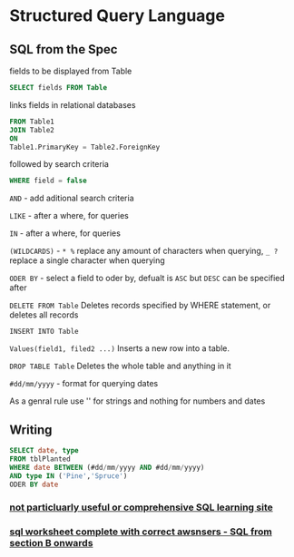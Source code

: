 # Structured Query Language

## SQL from the Spec

fields to be displayed from Table
```SQL
SELECT fields FROM Table
```

links fields in relational databases
```SQL
FROM Table1
JOIN Table2 
ON 
Table1.PrimaryKey = Table2.ForeignKey
```

followed by search criteria
```SQL
WHERE field = false
```

`AND` - add aditional search criteria

`LIKE` - after a where, for queries 

`IN` - after a where, for queries

`(WILDCARDS)` - `* %` replace any amount of characters when querying,  `_ ?`replace a single character when querying

`ODER BY` - select a field to oder by, defualt is `ASC` but `DESC` can be specified after

`DELETE FROM Table` Deletes records specified by WHERE statement, or deletes all records

`INSERT INTO Table`

`Values(field1, filed2 ...)` Inserts a new row into a table.

`DROP TABLE Table` Deletes the whole table and anything in it

`#dd/mm/yyyy` - format for querying dates

As a genral rule use '' for strings and nothing for numbers and dates

## Writing

```SQL
SELECT date, type
FROM tblPlanted
WHERE date BETWEEN (#dd/mm/yyyy AND #dd/mm/yyyy)
AND type IN ('Pine','Spruce')
ODER BY date
```

### [not particluarly useful or comprehensive SQL learning site](https://sqlzoo.net/wiki/SQL_Tutorial)

### [sql worksheet complete with correct awsnsers - SQL from section B onwards](https://github.com/JachymT/a-level-cs-blog/blob/main/Computer%20Systems/1.3/1.3.2/Databases%20Worksheet.pdf)
